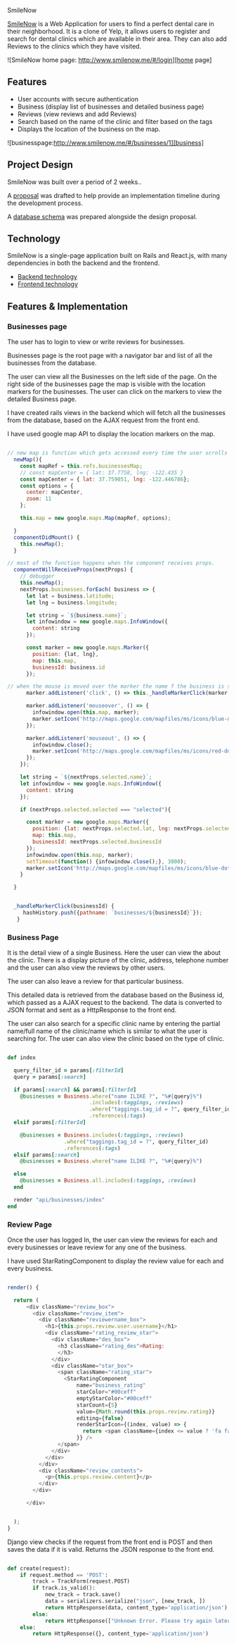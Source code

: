 SmileNow

[SmileNow][smile] is a Web Application for users to find a perfect dental care in their neighborhood. It is a clone of Yelp, it allows users to register and search for  dental clinics which are available in their area. They can also add Reviews to the clinics which they have visited.



![SmileNow home page: http://www.smilenow.me/#/login][home page]

## Features

- User accounts with secure authentication
- Business (display list of businesses and detailed business page)
- Reviews (view reviews and add Reviews)
- Search based on the name of the clinic and filter based on the tags
- Displays the location of the business on the map.


![businesspage:http://www.smilenow.me/#/businesses/1][business]

## Project Design

SmileNow was built over a period of 2 weeks..

A [proposal][proposal] was drafted to help provide an implementation timeline during the development process.

A [database schema][schema] was prepared alongside the design proposal.

## Technology

SmileNow is a single-page application built on Rails and React.js, with many dependencies in both the backend and the frontend.

- [Backend technology][backend]
- [Frontend technology][frontend]


## Features & Implementation
### Businesses page

The user has to login to view or write reviews for businesses.

Businesses page is the root page with a navigator bar and list of all the businesses from the database.

The user can view all the Businesses on the left side of the page. On the right side of the businesses page the map is visible with the location markers for the businesses. The user can click on the markers to view the detailed Business page.  

I have created rails views in the backend which will fetch all the businesses from the database, based on the AJAX request from the front end.

I have used google map API to display the location markers on the map.

```js

// new map is function which gets accessed every time the user scrolls the page
  newMap(){
    const mapRef = this.refs.businessesMap;
    // const mapCenter = { lat: 37.7758, lng: -122.435 }
    const mapCenter = { lat: 37.759051, lng: -122.446786};
    const options = {
      center: mapCenter,
      zoom: 11
    };

    this.map = new google.maps.Map(mapRef, options);

  }
  componentDidMount() {
    this.newMap();
  }

// most of the function happens when the component receives props.
  componentWillReceiveProps(nextProps) {
    // debugger
    this.newMap();
    nextProps.businesses.forEach( business => {
      let lat = business.latitude;
      let lng = business.longitude;

      let string = `${business.name}`;
      let infowindow = new google.maps.InfoWindow({
        content: string
      });

      const marker = new google.maps.Marker({
        position: {lat, lng},
        map: this.map,
        businessId: business.id
      });

// when the mouse is moved over the marker the name f the business is show in a info window and when the marker is clicked the user can navigate to the business page.
      marker.addListener('click', () => this._handleMarkerClick(marker.businessId));

      marker.addListener('mouseover', () => {
        infowindow.open(this.map, marker);
        marker.setIcon('http://maps.google.com/mapfiles/ms/icons/blue-dot.png');
      });

      marker.addListener('mouseout', () => {
        infowindow.close();
        marker.setIcon('http://maps.google.com/mapfiles/ms/icons/red-dot.png');
      });
    });

    let string = `${nextProps.selected.name}`;
    let infowindow = new google.maps.InfoWindow({
      content: string
    });

    if (nextProps.selected.selected === "selected"){

      const marker = new google.maps.Marker({
        position: {lat: nextProps.selected.lat, lng: nextProps.selected.long},
        map: this.map,
        businessId: nextProps.selected.businessId
      });
      infowindow.open(this.map, marker);
      setTimeout(function() {infowindow.close();}, 3000);
      marker.setIcon('http://maps.google.com/mapfiles/ms/icons/blue-dot.png');
    }

  }


  _handleMarkerClick(businessId) {
     hashHistory.push({pathname: `businesses/${businessId}`});
   }


```



### Business Page

It is the detail view of a single Business. Here the user can view the about the clinic. There is a display picture of the clinic, address, telephone number and the user can also view the reviews by other users.

The user  can also leave a review for that particular business.

This detailed data is retrieved from the database based on the Business id, which passed as a AJAX request to the backend.  The data is converted to JSON format and sent as a HttpResponse to the front end.

The user can also search for a specific clinic name by entering the partial name/full name of the clinic/name which is similar to what the user is searching for. The user can also view the clinic based on the type of clinic.

```ruby

def index

  query_filter_id = params[:filterId]
  query = params[:search]

  if params[:search] && params[:filterId]
    @businesses = Business.where("name ILIKE ?", "%#{query}%")
                          .includes(:taggings, :reviews)
                          .where("taggings.tag_id = ?", query_filter_id)
                          .references(:tags)
  elsif params[:filterId]

    @businesses = Business.includes(:taggings, :reviews)
                  .where("taggings.tag_id = ?", query_filter_id)
                  .references(:tags)
  elsif params[:search]
    @businesses = Business.where("name ILIKE ?", "%#{query}%")

  else
    @businesses = Business.all.includes(:taggings, :reviews)
  end

  render "api/businesses/index"
end

```
### Review Page

Once the user has logged In, the user can view the reviews for each and every businesses or leave review for any one of the business.

I have used StarRatingComponent to display the review value for each and every business.

```js

render() {

  return (
      <div className="review_box">
        <div className="review_item">
          <div className="reviewername_box">
            <h1>{this.props.review.user.username}</h1>
            <div className="rating_review_star">
              <div className="des_box">
                <h3 className="rating_des">Rating:
                </h3>
              </div>
              <div className="star_box">
                <span className="rating_star">
                  <StarRatingComponent
                      name="business_rating"
                      starColor="#00ceff"
                      emptyStarColor="#00ceff"
                      starCount={5}
                      value={Math.round(this.props.review.rating)}
                      editing={false}
                      renderStarIcon={(index, value) => {
                        return <span className={index <= value ? 'fa fa-star' : 'fa fa-star-o'} />;
                      }} />
                </span>
              </div>
            </div>
          </div>
          <div className="review_contents">
            <p>{this.props.review.content}</p>
          </div>
        </div>

      </div>


  );
}

```

Django view checks if the request from the front end is POST and then saves the data if it is valid. Returns the JSON response to the front end.
```py

def create(request):
    if request.method == 'POST':
        track = TrackForm(request.POST)
        if track.is_valid():
            new_track = track.save()
            data = serializers.serialize("json", [new_track, ])
            return HttpResponse(data, content_type='application/json')
        else:
            return HttpResponse(["Unknown Error. Please try again later."], content_type='application/json')
    else:
        return HttpResponse({}, content_type='application/json')

```





[smile]: http://www.smilenow.me/#/login
[home page]: ./docs/images/homepage.png "smilenow home page"
[businesses]: ./docs/images/businesses.png "List of Clinics"
[business]: ./docs/images/business.png "Detailed Business Page"
[proposal]: ./docs/README.md
[schema]: ./docs/schema.md
[backend]: ./docs/backend.md
[frontend]: ./docs/frontend.md

